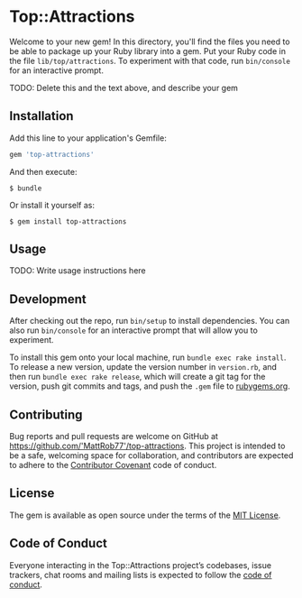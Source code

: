 # Top::Attractions 

Welcome to your new gem! In this directory, you'll find the files you need to be able to package up your Ruby library into a gem. Put your Ruby code in the file `lib/top/attractions`. To experiment with that code, run `bin/console` for an interactive prompt.

TODO: Delete this and the text above, and describe your gem

## Installation

Add this line to your application's Gemfile:

```ruby
gem 'top-attractions'
```

And then execute:

    $ bundle

Or install it yourself as:

    $ gem install top-attractions

## Usage

TODO: Write usage instructions here

## Development

After checking out the repo, run `bin/setup` to install dependencies. You can also run `bin/console` for an interactive prompt that will allow you to experiment.

To install this gem onto your local machine, run `bundle exec rake install`. To release a new version, update the version number in `version.rb`, and then run `bundle exec rake release`, which will create a git tag for the version, push git commits and tags, and push the `.gem` file to [rubygems.org](https://rubygems.org).

## Contributing

Bug reports and pull requests are welcome on GitHub at https://github.com/'MattRob77'/top-attractions. This project is intended to be a safe, welcoming space for collaboration, and contributors are expected to adhere to the [Contributor Covenant](http://contributor-covenant.org) code of conduct.

## License

The gem is available as open source under the terms of the [MIT License](https://opensource.org/licenses/MIT).

## Code of Conduct

Everyone interacting in the Top::Attractions project’s codebases, issue trackers, chat rooms and mailing lists is expected to follow the [code of conduct](https://github.com/'MattRob77'/top-attractions/blob/master/CODE_OF_CONDUCT.md).
